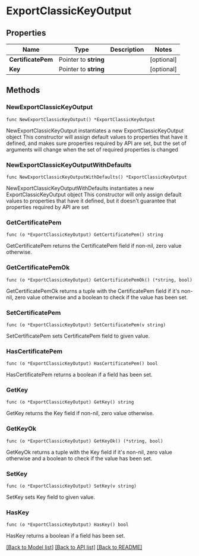 # ExportClassicKeyOutput

## Properties

Name | Type | Description | Notes
------------ | ------------- | ------------- | -------------
**CertificatePem** | Pointer to **string** |  | [optional] 
**Key** | Pointer to **string** |  | [optional] 

## Methods

### NewExportClassicKeyOutput

`func NewExportClassicKeyOutput() *ExportClassicKeyOutput`

NewExportClassicKeyOutput instantiates a new ExportClassicKeyOutput object
This constructor will assign default values to properties that have it defined,
and makes sure properties required by API are set, but the set of arguments
will change when the set of required properties is changed

### NewExportClassicKeyOutputWithDefaults

`func NewExportClassicKeyOutputWithDefaults() *ExportClassicKeyOutput`

NewExportClassicKeyOutputWithDefaults instantiates a new ExportClassicKeyOutput object
This constructor will only assign default values to properties that have it defined,
but it doesn't guarantee that properties required by API are set

### GetCertificatePem

`func (o *ExportClassicKeyOutput) GetCertificatePem() string`

GetCertificatePem returns the CertificatePem field if non-nil, zero value otherwise.

### GetCertificatePemOk

`func (o *ExportClassicKeyOutput) GetCertificatePemOk() (*string, bool)`

GetCertificatePemOk returns a tuple with the CertificatePem field if it's non-nil, zero value otherwise
and a boolean to check if the value has been set.

### SetCertificatePem

`func (o *ExportClassicKeyOutput) SetCertificatePem(v string)`

SetCertificatePem sets CertificatePem field to given value.

### HasCertificatePem

`func (o *ExportClassicKeyOutput) HasCertificatePem() bool`

HasCertificatePem returns a boolean if a field has been set.

### GetKey

`func (o *ExportClassicKeyOutput) GetKey() string`

GetKey returns the Key field if non-nil, zero value otherwise.

### GetKeyOk

`func (o *ExportClassicKeyOutput) GetKeyOk() (*string, bool)`

GetKeyOk returns a tuple with the Key field if it's non-nil, zero value otherwise
and a boolean to check if the value has been set.

### SetKey

`func (o *ExportClassicKeyOutput) SetKey(v string)`

SetKey sets Key field to given value.

### HasKey

`func (o *ExportClassicKeyOutput) HasKey() bool`

HasKey returns a boolean if a field has been set.


[[Back to Model list]](../README.md#documentation-for-models) [[Back to API list]](../README.md#documentation-for-api-endpoints) [[Back to README]](../README.md)


